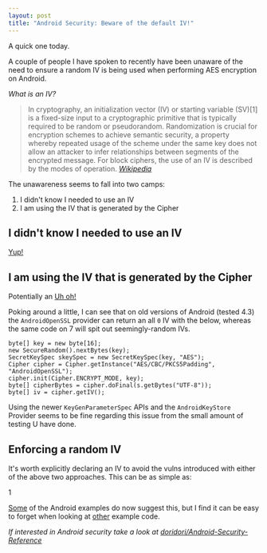 ```yaml
---
layout: post
title: "Android Security: Beware of the default IV!"
---
```


A quick one today. 

A couple of people I have spoken to recently have been unaware of the need to ensure a random IV is being used when performing AES encryption on Android.

_What is an IV?_

> In cryptography, an initialization vector (IV) or starting variable (SV)[1] is a fixed-size input to a cryptographic primitive that is typically required to be random or pseudorandom. Randomization is crucial for encryption schemes to achieve semantic security, a property whereby repeated usage of the scheme under the same key does not allow an attacker to infer relationships between segments of the encrypted message. For block ciphers, the use of an IV is described by the modes of operation. _[Wikipedia](https://en.wikipedia.org/wiki/Initialization_vector)_

The unawareness seems to fall into two camps:

1. I didn't know I needed to use an IV
2. I am using the IV that is generated by the Cipher

## I didn't know I needed to use an IV

[Yup!](https://security.stackexchange.com/questions/35210/encrypting-using-aes-256-do-i-need-iv/35216#35216)

## I am using the IV that is generated by the Cipher

Potentially an [Uh oh!](https://stackoverflow.com/questions/31036780/android-cryptography-api-not-generating-safe-iv-for-aes)

Poking around a little, I can see that on old versions of Android (tested 4.3) the `AndroidOpenSSL` provider can return an all `0` IV with the below, whereas the same code on 7 will spit out seemingly-random IVs.

```
byte[] key = new byte[16];
new SecureRandom().nextBytes(key);
SecretKeySpec skeySpec = new SecretKeySpec(key, "AES");
Cipher cipher = Cipher.getInstance("AES/CBC/PKCS5Padding", "AndroidOpenSSL");
cipher.init(Cipher.ENCRYPT_MODE, key);
byte[] cipherBytes = cipher.doFinal(s.getBytes("UTF-8"));
byte[] iv = cipher.getIV();
```

Using the newer `KeyGenParameterSpec` APIs and the `AndroidKeyStore` Provider seems to be fine regarding this issue from the small amount of testing U have done.

## Enforcing a random IV

It's worth explicitly declaring an IV to avoid the vulns introduced with either of the above two approaches. This can be as simple as:

<div data-gist-id="2ce511580419cdcec7ec2ef886e91e4f">1</div>

[Some](https://developer.android.com/reference/javax/crypto/Cipher.html) of the Android examples do now suggest this, but I find it can be easy to forget when looking at [other](https://developer.android.com/reference/android/security/keystore/KeyGenParameterSpec.html) example code.

_If interested in Android security take a look at [doridori/Android-Security-Reference](https://github.com/doridori/Android-Security-Reference)_




